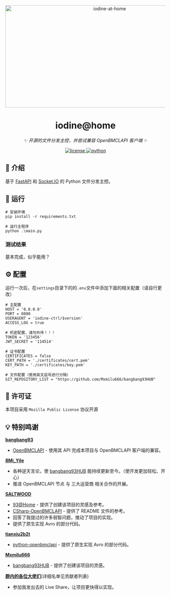 <div align="center">
    <img src="https://socialify.git.ci/ZeroNexis/iodine-at-home/image?description=1&language=1&name=1&owner=1&theme=Auto" alt="iodine-at-home" width="640" height="320" />

# iodine@home

_✨ 开源的文件分发主控，并尝试兼容 OpenBMCLAPI 客户端 ✨_

<a href="./LICENSE">
    <img src="https://img.shields.io/github/license/ZeroNexis/iodine-at-home.svg" alt="license">
</a>
<a href="https://www.python.org/downloads/">
    <img src="https://img.shields.io/badge/python-3.9+-blue.svg" alt="python">
</a>
</div>







## 📖 介绍

基于 [FastAPI](https://fastapi.tiangolo.com/) 和 [Socket.IO](https://socket.io/) 的 Python 文件分发主控。

## 🎉 运行

```shell
# 安装环境
pip install -r requirements.txt
 
# 运行主程序
python .\main.py
```

### 测试结果
基本完成，似乎能用？

## ⚙️ 配置

运行一次后，在`settings`目录下的的`.env`文件中添加下面的相关配置（请自行更改）

```
# 主配置
HOST = '0.0.0.0'
PORT = 8080
USERAGENT = 'iodine-ctrl/$version'
ACCESS_LOG = true

# 机密配置，请勿外传！！！
TOKEN = '123456'
JWT_SECRET = '114514'

# 证书配置
CERTIFICATES = false
CERT_PATH = './certificates/cert.pem'
KEY_PATH = './certificates/key.pem'

# 文件配置（使用英文逗号进行分隔）
GIT_REPOSITORY_LIST = "https://github.com/Mxmilu666/bangbang93HUB"
```

## 📖 许可证
本项目采用 `Mozilla Public License` 协议开源

## 💡 特别鸣谢

[**bangbang93**](https://github.com/bangbang93)
- [OpenBMCLAPI](https://github.com/bangbang93/openbmclapi) - 使用其 API 完成本项目与 OpenBMCLAPI 客户端的兼容。

[**8Mi_Yile**](https://github.com/8MiYile)
- 各种逆天言论，使 [bangbang93HUB](https://github.com/Mxmilu666/bangbang93HUB) 能持续更新至今。（使开发更加轻松、开心）
- 推进 OpenBMCLAPI 节点 与 三大运营商 相关合作的开展。

[**SALTWOOD**](https://github.com/SALTWOOD)
- [93@Home](https://github.com/SaltWood-Studio/Open93AtHome) - 提供了创建该项目的灵感及参考。
- [CSharp-OpenBMCLAPI](https://github.com/SaltWood-Studio/CSharp-OpenBMCLAPI) - 提供了 README 文件的参考。
- 回答了我提过的许多弱智问题，推动了项目的实现。
- 提供了原生实现 Avro 的部分代码。

[**tianxiu2b2t**](https://github.com/tianxiu2b2t)
- [python-openbmclapi](https://github.com/TTB-Network/python-openbmclapi) - 提供了原生实现 Avro 的部分代码。

[**Mxmilu666**](https://github.com/Mxmilu666)
- [bangbang93HUB](https://github.com/Mxmilu666/bangbang93HUB) - 提供了创建该项目的灵感。

[**群内的各位大佬们**](https://qm.qq.com/q/2OfvVrAwVG)(详细名单见贡献者列表)
- 参加我发出去的 Live Share，让项目更快得以实现。